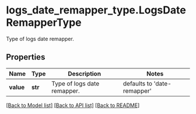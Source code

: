 # logs_date_remapper_type.LogsDateRemapperType

Type of logs date remapper.
## Properties
Name | Type | Description | Notes
------------ | ------------- | ------------- | -------------
**value** | **str** | Type of logs date remapper. | defaults to 'date-remapper'

[[Back to Model list]](README.md#documentation-for-models) [[Back to API list]](README.md#documentation-for-api-endpoints) [[Back to README]](README.md)


